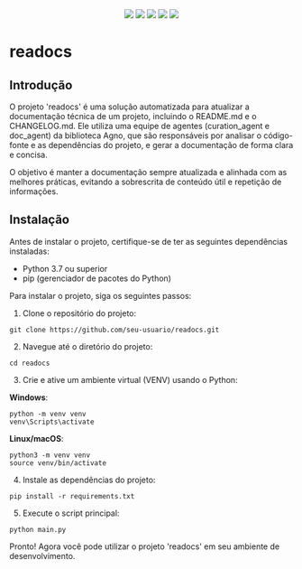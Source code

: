 <div align="center">

<img src="https://img.shields.io/github/repo-size/julsales/Readocs?style=for-the-badge">
<img src="https://img.shields.io/github/languages/count/julsales/Readocs?style=for-the-badge">
<img src="https://img.shields.io/github/forks/julsales/Readocs?style=for-the-badge">
<img src="https://img.shields.io/github/issues/julsales/Readocs?style=for-the-badge">
<img src="https://img.shields.io/github/issues-pr/julsales/Readocs?style=for-the-badge">
</div>

# readocs

## Introdução
O projeto 'readocs' é uma solução automatizada para atualizar a documentação técnica de um projeto, incluindo o README.md e o CHANGELOG.md. Ele utiliza uma equipe de agentes (curation_agent e doc_agent) da biblioteca Agno, que são responsáveis por analisar o código-fonte e as dependências do projeto, e gerar a documentação de forma clara e concisa.

O objetivo é manter a documentação sempre atualizada e alinhada com as melhores práticas, evitando a sobrescrita de conteúdo útil e repetição de informações.

## Instalação
Antes de instalar o projeto, certifique-se de ter as seguintes dependências instaladas:

- Python 3.7 ou superior
- pip (gerenciador de pacotes do Python)

Para instalar o projeto, siga os seguintes passos:

1. Clone o repositório do projeto:
```
git clone https://github.com/seu-usuario/readocs.git
```

2. Navegue até o diretório do projeto:
```
cd readocs
```

3. Crie e ative um ambiente virtual (VENV) usando o Python:

**Windows**:
```
python -m venv venv
venv\Scripts\activate
```

**Linux/macOS**:
```
python3 -m venv venv
source venv/bin/activate
```

4. Instale as dependências do projeto:
```
pip install -r requirements.txt
```

5. Execute o script principal:
```
python main.py
```

Pronto! Agora você pode utilizar o projeto 'readocs' em seu ambiente de desenvolvimento.
